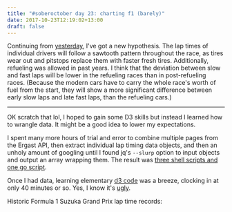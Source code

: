 ```yaml
---
title: "#soberoctober day 23: charting f1 (barely)"
date: 2017-10-23T12:19:02+13:00
draft: false
---
```

Continuing from [yesterday](/posts/soberoctober22), I've got a new hypothesis. The lap times of individual drivers will follow a sawtooth pattern throughout the race, as tires wear out and pitstops replace them with faster fresh tires. Additionally, refueling was allowed in past years. I think that the deviation between slow and fast laps will be lower in the refueling races than in post-refueling races. (Because the modern cars have to carry the whole race's worth of fuel from the start, they will show a more significant difference between early slow laps and late fast laps, than the refueling cars.)
<hr>
OK scratch that lol, I hoped to gain some D3 skills but instead I learned how to wrangle data. It might be a good idea to lower my expectations.

I spent many more hours of trial and error to combine multiple pages from the Ergast API, then extract individual lap timing data objects, and then an unholy amount of googling until I found jq's `--slurp` option to input objects and output an array wrapping them. The result was [three shell scripts and one go script](https://github.com/therealplato/therealplato.com/tree/master/suzuka/laps).

Once I had data, learning elementary [d3 code](https://github.com/therealplato/therealplato.com/blob/bcc0bc3e4d692a75c26eacdc4a9f15752487818e/hugosite/static/js/soberoctober23.js) was a breeze, clocking in at only 40 minutes or so. Yes, I know it's [ugly](/images/dwi.gif).

Historic Formula 1 Suzuka Grand Prix lap time records:
<div id="laptimes-container"></div>
<script src="https://d3js.org/d3.v4.js"></script>
<script src="/js/soberoctober23.js"></script>

